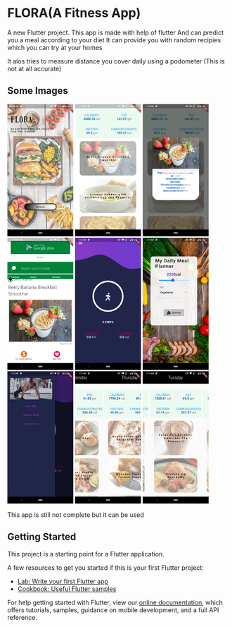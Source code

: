 # FLORA(A Fitness App)

A new Flutter project.
This app is made with help of flutter
And can predict you a meal according to your diet
It can provide you with random recipies which you can try at your homes

It alos tries to measure distance you cover daily using a podometer (This is not at all accurate)

## Some Images
<img src="images/1.jpeg" height=300px></img>
<img src="images/2.jpeg" height=300px></img>
<img src="images/3.jpeg" height=300px></img>
<img src="images/4.jpeg" height=300px></img>
<img src="images/5.jpeg" height=300px></img>
<img src="images/6.jpeg" height=300px></img>
<img src="images/7.jpeg" height=300px></img>
<img src="images/8.jpeg" height=300px></img>
<img src="images/9.jpeg" height=300px></img>

This app is still not complete but it can be used
## Getting Started

This project is a starting point for a Flutter application.

A few resources to get you started if this is your first Flutter project:

- [Lab: Write your first Flutter app](https://flutter.dev/docs/get-started/codelab)
- [Cookbook: Useful Flutter samples](https://flutter.dev/docs/cookbook)

For help getting started with Flutter, view our
[online documentation](https://flutter.dev/docs), which offers tutorials,
samples, guidance on mobile development, and a full API reference.
